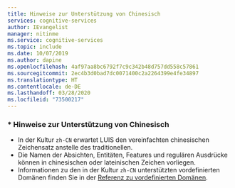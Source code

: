 ```yaml
---
title: Hinweise zur Unterstützung von Chinesisch
services: cognitive-services
author: IEvangelist
manager: nitinme
ms.service: cognitive-services
ms.topic: include
ms.date: 10/07/2019
ms.author: dapine
ms.openlocfilehash: 4af97aa8bc6792f7c9c342b48d757dd558c57861
ms.sourcegitcommit: 2ec4b3d0bad7dc0071400c2a2264399e4fe34897
ms.translationtype: HT
ms.contentlocale: de-DE
ms.lasthandoff: 03/28/2020
ms.locfileid: "73500217"
---
```

### <a name="chinese-support-notes"></a>\* Hinweise zur Unterstützung von Chinesisch

 - In der Kultur `zh-CN` erwartet LUIS den vereinfachten chinesischen Zeichensatz anstelle des traditionellen.
 - Die Namen der Absichten, Entitäten, Features und regulären Ausdrücke können in chinesischen oder lateinischen Zeichen vorliegen.
 - Informationen zu den in der Kultur `zh-CN` unterstützten vordefinierten Domänen finden Sie in der [Referenz zu vordefinierten Domänen](../luis-reference-prebuilt-domains.md).
<!--- When writing regular expressions in Chinese, do not insert whitespace between Chinese characters.-->